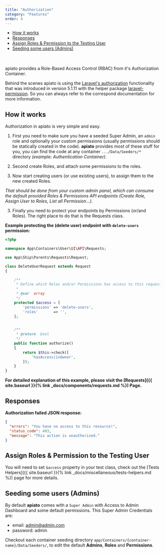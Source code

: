 ```yaml
---
title: "Authorization"
category: "Features"
order: 4
---
```


- [How it works](#how-it-works)
- [Responses](#responses)
- [Assign Roles & Permission to the Testing User](#assign-roles-permission-to-the-testing-user)
- [Seeding some users (Admins)](#seeding-some-users-admins)

<br >
<br >
apiato provides a Role-Based Access Control (RBAC) from it's Authorization Container.

Behind the scenes apiato is using the [Laravel's authorization](https://laravel.com/docs/5.4/authorization) functionality that was introduced in version 5.1.11 with the helper package [laravel-permission](https://github.com/spatie/laravel-permission). So you can always refer to the correspond documentation for more information.

<a name="how-it-works"></a>

## How it works

Authorization in apiato is very simple and easy.

1) First you need to make sure you have a seeded Super Admin, an `admin` role and optionally your custom permissions (usually permissions should be statically created in the code). **apiato** provides most of these stuff for you, you can find the code at any container `.../Data/Seeders/*` directory *(example: Authentication Container)*.

2) Second create Roles, and attach some permissions to the roles.

3) Now start creating users (or use existing users), to assign them to the new created Roles.

*That should be done from your custom admin panel, which can consume the default provided Roles & Permissions API endpoints (Create Role, Assign User to Roles, List all Permission...).*

3) Finally you need to protect your endpoints by Permissions (or/and Roles). The right place to do that is the Requests class.

**Example protecting the (delete user) endpoint with `delete-users` permission:**

```php
<?php

namespace App\Containers\User\UI\API\Requests;

use App\Ship\Parents\Requests\Request;

class DeleteUserRequest extends Request
{

    /**
     * Define which Roles and/or Permissions has access to this request.
     *
     * @var  array
     */
    protected $access = [
        'permissions' => 'delete-users',
        'roles'       => '',
    ];


    /**
     * @return  bool
     */
    public function authorize()
    {
        return $this->check([
            'hasAccess|isOwner',
        ]);
    }
}

```


**For detailed explanation of this example, please visit the [Requests]({{ site.baseurl }}{% link _docs/components/requests.md %}) Page.**

<a name="responses"></a>

## Responses

**Authorization failed JSON response:**

```json
{
  "errors": "You have no access to this resource!",
  "status_code": 403,
  "message": "This action is unauthorized."
}
```

<a name="assign-roles-permission-to-the-testing-user"></a>

## Assign Roles & Permission to the Testing User

You will need to set `$access` property in your test class, check out the [Tests Helpers]({{ site.baseurl }}{% link _docs/miscellaneous/tests-helpers.md %}) page for more details.

<a name="seeding-some-users-admins"></a>

## Seeding some users (Admins)

By default **apiato** comes with a `Super Admin` with Access to Admin Dashboard and some default permissions. This Super Admin Credentials are:

+ email: admin@admin.com
+ password: admin

Checkout each container seeding directory `app/Containers/{container-name}/Data/Seeders/`, to edit the default **Admins**, **Roles** and **Permissions**.
